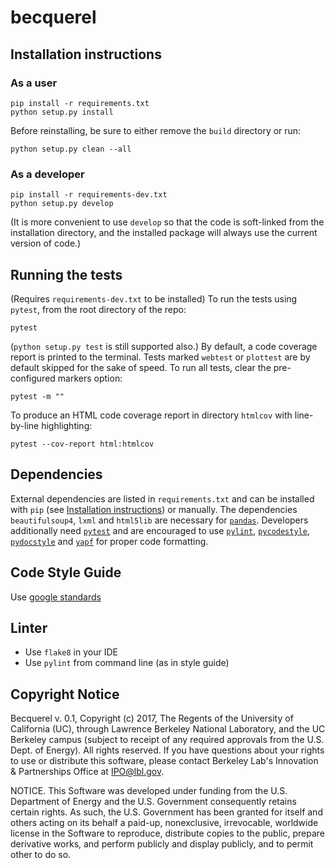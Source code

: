 # becquerel

## Installation instructions

### As a user

```
pip install -r requirements.txt
python setup.py install
```

Before reinstalling, be sure to either remove the ```build``` directory
or run:

```
python setup.py clean --all
```

### As a developer

```
pip install -r requirements-dev.txt
python setup.py develop
```

(It is more convenient to use `develop` so that the code is soft-linked
from the installation directory, and the installed package will always use
the current version of code.)

## Running the tests

(Requires `requirements-dev.txt` to be installed)
To run the tests using `pytest`, from the root directory of the repo:

```
pytest
```

(`python setup.py test` is still supported also.)
By default, a code coverage report is printed to the terminal.
Tests marked `webtest` or `plottest` are by default skipped for the sake of
speed. To run all tests, clear the pre-configured markers option:

```
pytest -m ""
```

To produce an HTML code coverage report in directory `htmlcov`
with line-by-line highlighting:

```
pytest --cov-report html:htmlcov
```

## Dependencies

External dependencies are listed in `requirements.txt` and can be installed
with `pip` (see [Installation instructions][0]) or manually. The dependencies
`beautifulsoup4`, `lxml` and `html5lib` are necessary for [`pandas`][1]. 
Developers additionally need [`pytest`][2] and are encouraged to use 
[`pylint`][3], [`pycodestyle`][4], [`pydocstyle`][5] and [`yapf`][6] for
proper code formatting.

[0]: #installation-instructions
[1]: https://pandas.pydata.org/pandas-docs/stable/install.html#dependencies
[2]: https://docs.pytest.org
[3]: https://pylint.readthedocs.io
[4]: http://pycodestyle.pycqa.org
[5]: http://www.pydocstyle.org
[6]: https://github.com/google/yapf

## Code Style Guide

Use [google standards](https://google.github.io/styleguide/pyguide.html)

## Linter

* Use `flake8` in your IDE
* Use `pylint` from command line (as in style guide)

## Copyright Notice
Becquerel v. 0.1, Copyright (c) 2017, The Regents of the University of
California (UC), through Lawrence Berkeley National Laboratory, and the UC
Berkeley campus (subject to receipt of any required approvals from the U.S.
Dept. of Energy). All rights reserved. If you have questions about your rights
to use or distribute this software, please contact Berkeley Lab's Innovation &
Partnerships Office at  IPO@lbl.gov.

NOTICE.  This Software was developed under funding from the U.S. Department of
Energy and the U.S. Government consequently retains certain rights.  As such,
the U.S. Government has been granted for itself and others acting on its
behalf a paid-up, nonexclusive, irrevocable, worldwide license in the Software
to reproduce, distribute copies to the public, prepare derivative works, and
perform publicly and display publicly, and to permit other to do so.
